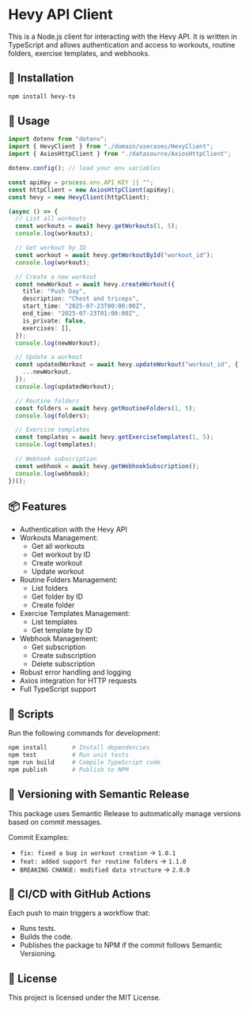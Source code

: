 # Hevy API Client

This is a Node.js client for interacting with the Hevy API. It is written in TypeScript and allows authentication and access to workouts, routine folders, exercise templates, and webhooks.

## 🚀 Installation

```sh
npm install hevy-ts
```

## 📌 Usage

```typescript
import dotenv from "dotenv";
import { HevyClient } from "./domain/usecases/HevyClient";
import { AxiosHttpClient } from "./datasource/AxiosHttpClient";

dotenv.config(); // load your env variables

const apiKey = process.env.API_KEY || "";
const httpClient = new AxiosHttpClient(apiKey);
const hevy = new HevyClient(httpClient);

(async () => {
  // List all workouts
  const workouts = await hevy.getWorkouts(1, 5);
  console.log(workouts);

  // Get workout by ID
  const workout = await hevy.getWorkoutById("workout_id");
  console.log(workout);

  // Create a new workout
  const newWorkout = await hevy.createWorkout({
    title: "Push Day",
    description: "Chest and triceps",
    start_time: "2025-07-23T00:00:00Z",
    end_time: "2025-07-23T01:00:00Z",
    is_private: false,
    exercises: [],
  });
  console.log(newWorkout);

  // Update a workout
  const updatedWorkout = await hevy.updateWorkout("workout_id", {
    ...newWorkout,
  });
  console.log(updatedWorkout);

  // Routine folders
  const folders = await hevy.getRoutineFolders(1, 5);
  console.log(folders);

  // Exercise templates
  const templates = await hevy.getExerciseTemplates(1, 5);
  console.log(templates);

  // Webhook subscription
  const webhook = await hevy.getWebhookSubscription();
  console.log(webhook);
})();
```

## 📦 Features

- Authentication with the Hevy API
- Workouts Management:
  - Get all workouts
  - Get workout by ID
  - Create workout
  - Update workout
- Routine Folders Management:
  - List folders
  - Get folder by ID
  - Create folder
- Exercise Templates Management:
  - List templates
  - Get template by ID
- Webhook Management:
  - Get subscription
  - Create subscription
  - Delete subscription
- Robust error handling and logging
- Axios integration for HTTP requests
- Full TypeScript support

## 🔧 Scripts

Run the following commands for development:

```sh
npm install       # Install dependencies
npm test          # Run unit tests
npm run build     # Compile TypeScript code
npm publish       # Publish to NPM
```

## 📜 Versioning with Semantic Release

This package uses Semantic Release to automatically manage versions based on commit messages.

Commit Examples:

- `fix: fixed a bug in workout creation` → `1.0.1`
- `feat: added support for routine folders` → `1.1.0`
- `BREAKING CHANGE: modified data structure` → `2.0.0`

## 🚀 CI/CD with GitHub Actions

Each push to main triggers a workflow that:

- Runs tests.
- Builds the code.
- Publishes the package to NPM if the commit follows Semantic Versioning.

## 📄 License

This project is licensed under the MIT License.
